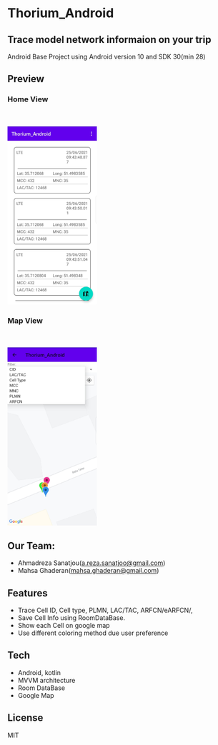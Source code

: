 # Thorium_Android
## Trace model network informaion on your trip

Android Base Project using Android version 10 and SDK 30(min 28)

## Preview

### Home View
<br/><br/>
<img src="images/home.jpg" alt="home prev" width="200"/>


### Map View
<br/><br/>
<img src="images/map.jpg" alt="map prev" width="200"/>

## Our Team:
- Ahmadreza Sanatjou(a.reza.sanatjoo@gmail.com)
- Mahsa Ghaderan(mahsa.ghaderan@gmail.com)

## Features

- Trace Cell ID, Cell type, PLMN, LAC/TAC, ARFCN/eARFCN/,
- Save Cell Info using RoomDataBase.
- Show each Cell on google map
- Use different coloring method due user preference

## Tech
- Android, kotlin
- MVVM architecture
- Room DataBase
- Google Map




## License

MIT
